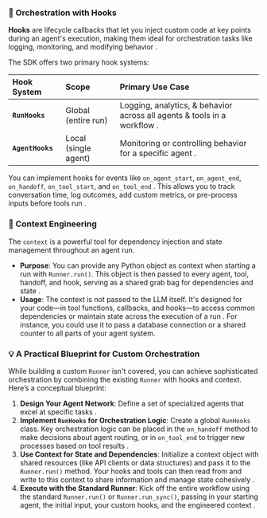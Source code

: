 
### 🔧 Orchestration with Hooks

**Hooks** are lifecycle callbacks that let you inject custom code at key points during an agent's execution, making them ideal for orchestration tasks like logging, monitoring, and modifying behavior .

The SDK offers two primary hook systems:

| Hook System | Scope | Primary Use Case |
| :--- | :--- | :--- |
| **`RunHooks`**  | Global (entire run) | Logging, analytics, & behavior across all agents & tools in a workflow . |
| **`AgentHooks`**  | Local (single agent) | Monitoring or controlling behavior for a specific agent . |

You can implement hooks for events like `on_agent_start`, `on_agent_end`, `on_handoff`, `on_tool_start`, and `on_tool_end` . This allows you to track conversation time, log outcomes, add custom metrics, or pre-process inputs before tools run .

### 🧠 Context Engineering

The `context` is a powerful tool for dependency injection and state management throughout an agent run.

- **Purpose**: You can provide any Python object as context when starting a run with `Runner.run()`. This object is then passed to every agent, tool, handoff, and hook, serving as a shared grab bag for dependencies and state .
- **Usage**: The context is not passed to the LLM itself. It's designed for your code—in tool functions, callbacks, and hooks—to access common dependencies or maintain state across the execution of a run . For instance, you could use it to pass a database connection or a shared counter to all parts of your agent system.

### 💡 A Practical Blueprint for Custom Orchestration

While building a custom `Runner` isn't covered, you can achieve sophisticated orchestration by combining the existing `Runner` with hooks and context. Here’s a conceptual blueprint:

1.  **Design Your Agent Network**: Define a set of specialized agents that excel at specific tasks .
2.  **Implement `RunHooks` for Orchestration Logic**: Create a global `RunHooks` class. Key orchestration logic can be placed in the `on_handoff` method to make decisions about agent routing, or in `on_tool_end` to trigger new processes based on tool results .
3.  **Use Context for State and Dependencies**: Initialize a context object with shared resources (like API clients or data structures) and pass it to the `Runner.run()` method. Your hooks and tools can then read from and write to this context to share information and manage state cohesively .
4.  **Execute with the Standard Runner**: Kick off the entire workflow using the standard `Runner.run()` or `Runner.run_sync()`, passing in your starting agent, the initial input, your custom hooks, and the engineered context .

